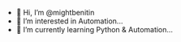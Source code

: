 - 👋 Hi, I’m @mightbenitin
- 👀 I’m interested in Automation...
- 🌱 I’m currently learning Python & Automation...

<!---
mightbenitin/mightbenitin is a ✨ special ✨ repository because its `README.md` (this file) appears on your GitHub profile.
You can click the Preview link to take a look at your changes.
--->
